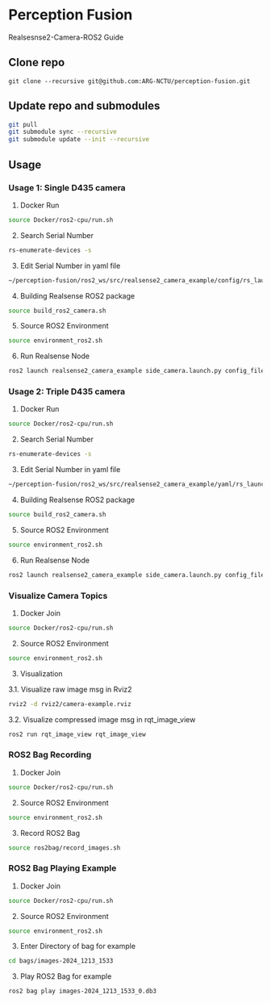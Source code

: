 # Perception Fusion

Realsesnse2-Camera-ROS2 Guide

## Clone repo 

```
git clone --recursive git@github.com:ARG-NCTU/perception-fusion.git
``` 

## Update repo and submodules

```bash
git pull
git submodule sync --recursive
git submodule update --init --recursive
```

## Usage

### Usage 1: Single D435 camera

1. Docker Run

```bash
source Docker/ros2-cpu/run.sh
```

2. Search Serial Number

```bash
rs-enumerate-devices -s
```

3. Edit Serial Number in yaml file

```bash
~/perception-fusion/ros2_ws/src/realsense2_camera_example/config/rs_launch_1.yaml
```

4. Building Realsense ROS2 package

```bash
source build_ros2_camera.sh
```

5. Source ROS2 Environment

```bash
source environment_ros2.sh
```

6. Run Realsense Node

```bash
ros2 launch realsense2_camera_example side_camera.launch.py config_file:=yaml/rs_launch_1.yaml
```

### Usage 2: Triple D435 camera

1. Docker Run

```bash
source Docker/ros2-cpu/run.sh
```

2. Search Serial Number

```bash
rs-enumerate-devices -s
```

3. Edit Serial Number in yaml file

```bash
~/perception-fusion/ros2_ws/src/realsense2_camera_example/yaml/rs_launch_3.yaml
```

4. Building Realsense ROS2 package

```bash
source build_ros2_camera.sh
```

5. Source ROS2 Environment

```bash
source environment_ros2.sh
```

6. Run Realsense Node

```bash
ros2 launch realsense2_camera_example side_camera.launch.py config_file:=config/rs_launch_3.yaml
```

### Visualize Camera Topics

1. Docker Join

```bash
source Docker/ros2-cpu/run.sh
```

2. Source ROS2 Environment

```bash
source environment_ros2.sh
```

3. Visualization

3.1. Visualize raw image msg in Rviz2

```bash
rviz2 -d rviz2/camera-example.rviz
```

3.2. Visualize compressed image msg in rqt_image_view

```bash
ros2 run rqt_image_view rqt_image_view 
```

### ROS2 Bag Recording

1. Docker Join

```bash
source Docker/ros2-cpu/run.sh
```

2. Source ROS2 Environment

```bash
source environment_ros2.sh
```

3. Record ROS2 Bag

```bash
source ros2bag/record_images.sh
```

### ROS2 Bag Playing Example

1. Docker Join

```bash
source Docker/ros2-cpu/run.sh
```

2. Source ROS2 Environment

```bash
source environment_ros2.sh
```

3. Enter Directory of bag for example

```bash
cd bags/images-2024_1213_1533
```

3. Play ROS2 Bag for example

```bash
ros2 bag play images-2024_1213_1533_0.db3 
```
